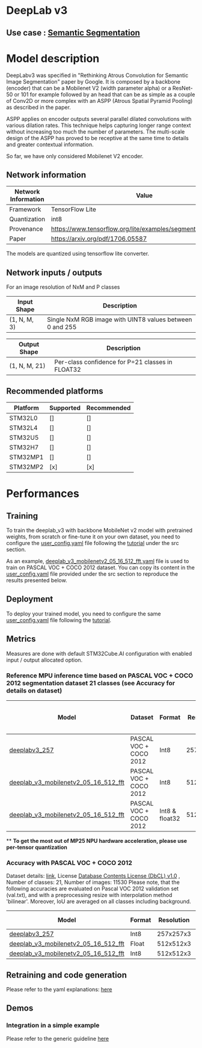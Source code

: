# DeepLab v3

## **Use case** : [Semantic Segmentation](../README.md)

# Model description

DeepLabv3 was specified in "Rethinking Atrous Convolution for Semantic Image Segmentation" paper by Google.
It is composed by a backbone (encoder) that can be a Mobilenet V2 (width parameter alpha) or a ResNet-50 or 101 for example followed by an head that can be as simple as a couple of Conv2D or more complex
with an ASPP (Atrous Spatial Pyramid Pooling) as described in the paper.

ASPP applies on encoder outputs several parallel dilated convolutions with various dilation rates. This technique helps capturing longer range context without increasing too much the number of parameters.
The multi-scale design of the ASPP has proved to be receptive at the same time to details and greater contextual information.

So far, we have only considered Mobilenet V2 encoder.

## Network information


| Network Information     | Value                                                          |
|-------------------------|----------------------------------------------------------------|
|  Framework              | TensorFlow Lite                                                |
|  Quantization           | int8                                                           |
|  Provenance             | https://www.tensorflow.org/lite/examples/segmentation/overview |
|  Paper                  | https://arxiv.org/pdf/1706.05587                               |

The models are quantized using tensorflow lite converter.


## Network inputs / outputs


For an image resolution of NxM and P classes

| Input Shape  | Description |
|--------------| ----------- |
| (1, N, M, 3) | Single NxM RGB image with UINT8 values between 0 and 255 |

| Output Shape  | Description                                      |
|---------------|--------------------------------------------------|
| (1, N, M, 21) | Per-class confidence for P=21 classes in FLOAT32 |


## Recommended platforms


| Platform | Supported | Recommended |
|----------|--------|-----------|
| STM32L0  |[]|[]|
| STM32L4  |[]|[]|
| STM32U5  |[]|[]|
| STM32H7  |[]|[]|
| STM32MP1 |[]|[]|
| STM32MP2 |[x]|[x]|


# Performances
## Training


To train the deeplab_v3 with backbone MobileNet v2 model with pretrained weights, from scratch or fine-tune it on your own dataset, you need to configure the [user_config.yaml](../../src/user_config.yaml) file following the
[tutorial](../../README.md) under the src section.

As an example, [deeplab_v3_mobilenetv2_05_16_512_fft.yaml](./ST_pretrainedmodel_public_dataset/pascal_voc_coco_2012/deeplab_v3_mobilenetv2_05_16_512_fft/deeplab_v3_mobilenetv2_05_16_512_fft_config.yaml) file is used to train on PASCAL VOC + COCO 2012 dataset. You can copy its content in the [user_config.yaml](../../src/user_config.yaml) file provided under 
the src section to reproduce the results presented below.

## Deployment

To deploy your trained model, you need to configure the same [user_config.yaml](../../src/user_config.yaml) file following the [tutorial](../../deployment/README.md).


## Metrics


Measures are done with default STM32Cube.AI configuration with enabled input / output allocated option.


### Reference **MPU** inference time based on PASCAL VOC + COCO 2012  segmentation dataset 21 classes (see Accuracy for details on dataset)
| Model                                                                                                                                                                                                          | Dataset     | Format | Resolution | Quantization   | Board             | Execution Engine | Frequency | Inference time (ms) | %NPU  | %GPU   | %CPU | X-LINUX-AI version |       Framework       |
|----------------------------------------------------------------------------------------------------------------------------------------------------------------------------------------------------------------|-------------|--------|------------|----------------|-------------------|------------------|-----------|---------------------|-------|--------|------|--------------------|-----------------------|
| [deeplabv3_257](https://www.st.com/en/embedded-software/x-linux-ai.html)                                                                                                                       | PASCAL VOC + COCO 2012  | Int8   | 257x257x3  | per-tensor     | STM32MP257F-DK2   | NPU/GPU          | 1500  MHz | 52.75           | 99.2 | 0.80  | 0 | v5.1.0             | OpenVX                |                |       |        |      | v5.1.0 
| [deeplab_v3_mobilenetv2_05_16_512_fft](./ST_pretrainedmodel_public_dataset/pascal_voc_coco_2012/deeplab_v3_mobilenetv2_05_16_512_fft/deeplab_v3_mobilenetv2_05_16_512_fft_int8.tflite) | PASCAL VOC + COCO 2012  | Int8   | 512x512x3  | per-channel ** | STM32MP257F-DK2   | NPU/GPU          | 1500  MHz | 806.12            | 8.73| 91.27 | 0   | v5.1.0             | OpenVX                |
| [deeplab_v3_mobilenetv2_05_16_512_fft](./ST_pretrainedmodel_public_dataset/pascal_voc_coco_2012/deeplab_v3_mobilenetv2_05_16_512_fft/deeplab_v3_mobilenetv2_05_16_512_fft_int8_f32.tflite) | PASCAL VOC + COCO 2012  | Int8 & float32  | 512x512x3  | per-channel ** | STM32MP257F-DK2   | NPU/GPU          | 1500  MHz |  894.56  | 7.67 | 92.33 | 0  | v5.1.0             | OpenVX                |

** **To get the most out of MP25 NPU hardware acceleration, please use per-tensor quantization**
### Accuracy with PASCAL VOC + COCO 2012 

Dataset details: [link](http://host.robots.ox.ac.uk/pascal/VOC/voc2012/), License [Database Contents License (DbCL) v1.0](https://opendatacommons.org/licenses/dbcl/1-0/) , Number of classes: 21, Number of images: 11530
Please note, that the following accuracies are evaluated on Pascal VOC 2012 validation set (val.txt), and with a preprocessing resize with interpolation method 'bilinear'.
Moreover, IoU are averaged on all classes including background.

| Model                                                                                                                                                                                                          | Format | Resolution | Quantization granularity | Accuracy | Averaged IoU |
|----------------------------------------------------------------------------------------------------------------------------------------------------------------------------------------------------------------|--------|------------|--------------------------|----------|--------------|
| [deeplabv3_257](https://www.st.com/en/embedded-software/x-linux-ai.html)                                                                                                                       | Int8   | 257x257x3  | per_tensor               | 88.6%    | 59.33%       |
| [deeplab_v3_mobilenetv2_05_16_512_fft](./ST_pretrainedmodel_public_dataset/pascal_voc_coco_2012/deeplab_v3_mobilenetv2_05_16_512_fft/deeplab_v3_mobilenetv2_05_16_512_fft.h5) | Float  | 512x512x3  | -                        | 93.29 %        | 73.44 %            |
| [deeplab_v3_mobilenetv2_05_16_512_fft](./ST_pretrainedmodel_public_dataset/pascal_voc_coco_2012/deeplab_v3_mobilenetv2_05_16_512_fft/deeplab_v3_mobilenetv2_05_16_512_fft_int8.tflite) | Int8   | 512x512x3  | per_channel              |  91.3 %        | 67.32 %            |

## Retraining and code generation


Please refer to the yaml explanations: [here](../../src/README.md)


## Demos
### Integration in a simple example


Please refer to the generic guideline [here](../../deployment/README.md)
